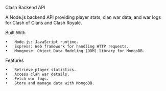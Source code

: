 Clash Backend API

A Node.js backend API providing player stats, clan war data, and war logs for Clash of Clans and Clash Royale.

Built With

	•	Node.js: JavaScript runtime.
	•	Express: Web framework for handling HTTP requests.
	•	Mongoose: Object Data Modeling (ODM) library for MongoDB.

Features

	•	Retrieve player statistics.
	•	Access clan war details.
	•	Fetch war logs.
	•	Store and manage data with MongoDB.
